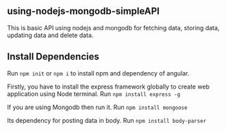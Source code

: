 ## using-nodejs-mongodb-simpleAPI

This is basic API  using nodejs and mongodb for fetching data, storing data, updating data and delete data.

## Install Dependencies

Run `npm init` or `npm i` to install npm and dependency of angular.

Firstly, you have to install the express framework globally to create web application using Node terminal.
Run `npm install express -g`

If you are using Mongodb then run it.
Run `npm install mongoose`

Its dependency for posting data in body.
Run `npm install body-parser`
